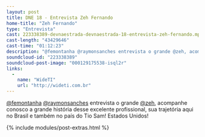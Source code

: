 ```yaml
---
layout: post
title: DNE 18 - Entrevista Zeh Fernando
home-title: "Zeh Fernando"
type: "Entrevista"
cast: 223338389-devnaestrada-devnaestrada-18-entrevista-zeh-fernando.mp3
cast-length: "43429646"
cast-time: "01:12:23"
description: "@femontanha @raymonsanches entrevista o grande @zeh, acompanhe conosco a grande história desse excelente profissional, sua trajetória aqui no Brasil e também no país do Tio Sam! Estados Unidos!"
soundcloud-id: "223338389"
soundcloud-post-image: "000129175538-isql2r"
links:
  -
    name: "WideTI"
    url: "http://wideti.com.br"
---
```


[@femontanha](http://twitter.com/femontanha) [@raymonsanches](http://twitter.com/raymonsanches) entrevista o grande [@zeh](http://twitter.com/zeh), acompanhe conosco a grande história desse excelente profissional, sua trajetória aqui no Brasil e também no país do Tio Sam! Estados Unidos!

{% include modules/post-extras.html %}